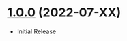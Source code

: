 <a name="1.0.0"></a>
# [1.0.0](https://github.com/flextype-starter-kits/clean) (2022-07-XX)
* Initial Release
